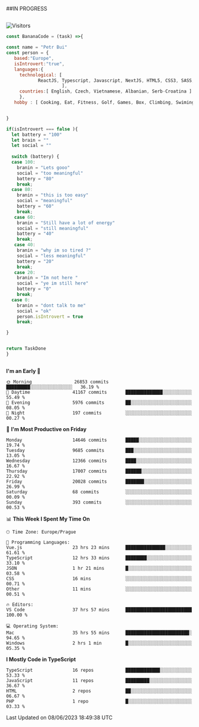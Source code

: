 ##IN PROGRESS
##
![Visitors](https://komarev.com/ghpvc/?username=petrbui&style=for-the-badge&label=Visitors+👀)
```Javascript
const BananaCode = (task) =>{

const name = "Petr Bui"
const person = {
   based:"Europe",
   isIntrovert:"true",
   languages:{
     technological: [ 
            ReactJS, Typescript, Javascript, NextJS, HTML5, CSS3, SASS, Redux, Node, Storybook, Styled-Component
                     ],
     countries:[ English, Czech, Vietnamese, Albanian, Serb-Croatina ]
     },
   hobby : [ Cooking, Eat, Fitness, Golf, Games, Box, Climbing, Swiming],


}

if(isIntrovert === false ){
  let battery = "100"
  let brain = ""
  let social = ""
  
  switch (battery) {
  case 100:
    branin = "Lets gooo"
    social = "too meaningful"
    battery = "80"
    break;
  case 80:
    branin = "this is too easy"
    social = "meaningful"
    battery = "60"
    break;
   case 60:
    branin = "Still have a lot of energy"
    social = "still meaningful"
    battery = "40"
    break;
   case 40:
    branin = "why im so tired ?"
    social = "less meaningful"
    battery = "20"
    break;
   case 20:
    branin = "Im not here "
    social = "ye im still here"
    battery = "0"
    break;
  case 0:
    branin = "dont talk to me"
    social = "ok"
    person.isIntrovert = true
    break;

}


return TaskDone
}
```



##
<!--
[![My GitHub stats](https://github-readme-stats.vercel.app/api?username=petrbui&theme=github_dark)](https://github.com/anuraghazra/github-readme-stats)

[![My wakatime stats](https://github-readme-stats.vercel.app/api/wakatime?username=petrbui&theme=github_dark)](https://github.com/anuraghazra/github-readme-stats)
-->
<!--START_SECTION:waka-->
**I'm an Early 🐤** 

```text
🌞 Morning                26853 commits       █████████░░░░░░░░░░░░░░░░   36.19 % 
🌆 Daytime                41167 commits       ██████████████░░░░░░░░░░░   55.49 % 
🌃 Evening                5976 commits        ██░░░░░░░░░░░░░░░░░░░░░░░   08.05 % 
🌙 Night                  197 commits         ░░░░░░░░░░░░░░░░░░░░░░░░░   00.27 % 
```
📅 **I'm Most Productive on Friday** 

```text
Monday                   14646 commits       █████░░░░░░░░░░░░░░░░░░░░   19.74 % 
Tuesday                  9685 commits        ███░░░░░░░░░░░░░░░░░░░░░░   13.05 % 
Wednesday                12366 commits       ████░░░░░░░░░░░░░░░░░░░░░   16.67 % 
Thursday                 17007 commits       ██████░░░░░░░░░░░░░░░░░░░   22.92 % 
Friday                   20028 commits       ███████░░░░░░░░░░░░░░░░░░   26.99 % 
Saturday                 68 commits          ░░░░░░░░░░░░░░░░░░░░░░░░░   00.09 % 
Sunday                   393 commits         ░░░░░░░░░░░░░░░░░░░░░░░░░   00.53 % 
```


📊 **This Week I Spent My Time On** 

```text
🕑︎ Time Zone: Europe/Prague

💬 Programming Languages: 
Vue.js                   23 hrs 23 mins      ███████████████░░░░░░░░░░   61.61 % 
TypeScript               12 hrs 33 mins      ████████░░░░░░░░░░░░░░░░░   33.10 % 
JSON                     1 hr 21 mins        █░░░░░░░░░░░░░░░░░░░░░░░░   03.58 % 
CSS                      16 mins             ░░░░░░░░░░░░░░░░░░░░░░░░░   00.71 % 
Other                    11 mins             ░░░░░░░░░░░░░░░░░░░░░░░░░   00.51 % 

🔥 Editors: 
VS Code                  37 hrs 57 mins      █████████████████████████   100.00 % 

💻 Operating System: 
Mac                      35 hrs 55 mins      ████████████████████████░   94.65 % 
Windows                  2 hrs 1 min         █░░░░░░░░░░░░░░░░░░░░░░░░   05.35 % 
```

**I Mostly Code in TypeScript** 

```text
TypeScript               16 repos            █████████████░░░░░░░░░░░░   53.33 % 
JavaScript               11 repos            █████████░░░░░░░░░░░░░░░░   36.67 % 
HTML                     2 repos             ██░░░░░░░░░░░░░░░░░░░░░░░   06.67 % 
PHP                      1 repo              █░░░░░░░░░░░░░░░░░░░░░░░░   03.33 % 
```




 Last Updated on 08/06/2023 18:49:38 UTC
<!--END_SECTION:waka-->

